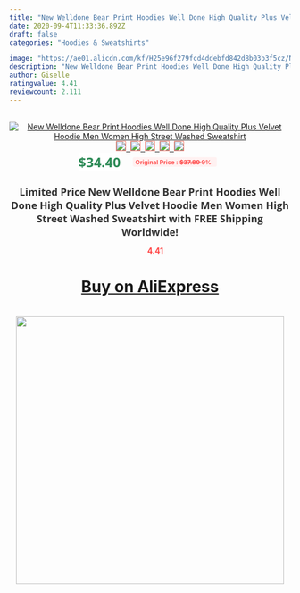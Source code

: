```yaml
---
title: "New Welldone Bear Print Hoodies Well Done High Quality Plus Velvet Hoodie Men Women High Street Washed Sweatshirt"
date: 2020-09-4T11:33:36.892Z
draft: false
categories: "Hoodies & Sweatshirts"

image: "https://ae01.alicdn.com/kf/H25e96f279fcd4ddebfd842d8b03b3f5cz/New-Welldone-Bear-Print-Hoodies-Well-Done-High-Quality-Plus-Velvet-Hoodie-Men-Women-High-Street.jpg"
description: "New Welldone Bear Print Hoodies Well Done High Quality Plus Velvet Hoodie Men Women High Street Washed Sweatshirt"
author: Giselle
ratingvalue: 4.41
reviewcount: 2.111
---
```

<br>
<div style="text-align: center;">
<a href="https://s.click.aliexpress.com/e/_9jto1R" target="_blank" rel="nofollow noopener noreferrer"><img alt="New Welldone Bear Print Hoodies Well Done High Quality Plus Velvet Hoodie Men Women High Street Washed Sweatshirt" class="magnifier-image" src="https://ae01.alicdn.com/kf/H25e96f279fcd4ddebfd842d8b03b3f5cz/New-Welldone-Bear-Print-Hoodies-Well-Done-High-Quality-Plus-Velvet-Hoodie-Men-Women-High-Street.jpg_640x640.jpg">
<br>
<img style="border:1px solid salmon" src="https://ae01.alicdn.com/kf/H25e96f279fcd4ddebfd842d8b03b3f5cz/New-Welldone-Bear-Print-Hoodies-Well-Done-High-Quality-Plus-Velvet-Hoodie-Men-Women-High-Street.jpg_120x120.jpg">&nbsp;&nbsp;<img style="border:1px solid salmon" src="https://ae01.alicdn.com/kf/H7586ba89a4c7432480a47c96a51f1353i/New-Welldone-Bear-Print-Hoodies-Well-Done-High-Quality-Plus-Velvet-Hoodie-Men-Women-High-Street.jpg_120x120.jpg">&nbsp;&nbsp;<img style="border:1px solid salmon" src="https://ae01.alicdn.com/kf/Ha5a010caefc04fb6aad3de8a4203a4a18/New-Welldone-Bear-Print-Hoodies-Well-Done-High-Quality-Plus-Velvet-Hoodie-Men-Women-High-Street.jpg_120x120.jpg">&nbsp;&nbsp;<img style="border:1px solid salmon" src="_120x120.jpg">&nbsp;&nbsp;<img style="border:1px solid salmon" src="https://ae01.alicdn.com/kf/H1daaf785596041d69f8bcc8fc702d2558/New-Welldone-Bear-Print-Hoodies-Well-Done-High-Quality-Plus-Velvet-Hoodie-Men-Women-High-Street.jpg_120x120.jpg"></a></div><br0>
<div style="text-align: center;"><span style="background-color: white; border: 0px; box-sizing: border-box; color: seagreen; display: inline-block; font-family: &quot;open sans&quot; , &quot;arial&quot; , &quot;helvetica&quot; , sans-serif , &quot;heiti&quot;; font-size: 24px; font-stretch: inherit; font-weight: 700; line-height: inherit; margin: 0px 10px 0px 0px; padding: 0px; vertical-align: middle;">$34.40 </span>
<span style="background: rgb(255 , 241 , 241); border-radius: 3px; border: 0px; box-sizing: border-box; color: #ff4747; display: inline-block; font-family: inherit; font-size: 12px; font-stretch: inherit; font-style: inherit; font-variant: inherit; font-weight: 600; line-height: inherit; margin: 0px; padding: 2px 5px; transform: scale(0.9); vertical-align: middle;">Original Price : <b style="text-decoration: line-through;">$37.80 </b> 9%&nbsp;&nbsp;</span></div>
<h1 style="color: #333333; display: inline-block; font-family: &quot;open sans&quot; , &quot;arial&quot; , &quot;helvetica&quot; , sans-serif , &quot;heiti&quot;; font-size: 18px; font-stretch: inherit; font-weight: 700; text-align: center;">Limited Price New Welldone Bear Print Hoodies Well Done High Quality Plus Velvet Hoodie Men Women High Street Washed Sweatshirt with FREE Shipping Worldwide!</h1>
<div style="color: #ff4747; text-align: center;">
<img src="https://4.bp.blogspot.com/-M0ZcTcb-5uY/XleCXlxnR4I/AAAAAAAAAEc/OrjgMkXV1oMQFaCRZj5HQwOCBcu3w1FegCPcBGAYYCw/s1600/star.png" style="height: 15px;">&nbsp;<b>4.41</b></div>
<div class="button_cont" align="center"><a class="buynow_a" href="https://s.click.aliexpress.com/e/_9jto1R" target="_blank" rel="nofollow noopener noreferrer"><H1>Buy on AliExpress</H1></a></div><br>
<div class="separator" style="clear: both; text-align: center;">
<img src="https://lh3.googleusercontent.com/-pTy5HemUv9M/XlePHvY0dAI/AAAAAAAAAE4/0nX5iRUoIWY8eMW9Dpxeirr157OZliDIgCLcBGAsYHQ/s1600/badge.gif" width="480">
</div>
